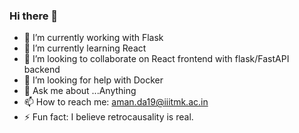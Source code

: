 ### Hi there 👋

<!--
**AmanBhashkar/AmanBhashkar** is a ✨ _special_ ✨ repository because its `README.md` (this file) appears on your GitHub profile.

Here are some ideas to get you started:

-->
- 🔭 I’m currently working with Flask
- 🌱 I’m currently learning React 
- 👯 I’m looking to collaborate on React frontend with flask/FastAPI backend
- 🤔 I’m looking for help with Docker
- 💬 Ask me about ...Anything
- 📫 How to reach me: aman.da19@iiitmk.ac.in
- ⚡ Fun fact: I believe retrocausality is real. 
